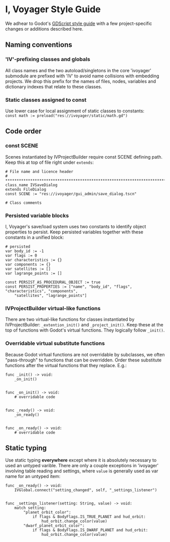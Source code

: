 # I, Voyager Style Guide
We adhear to Godot's [GDScript style guide](https://docs.godotengine.org/en/stable/getting_started/scripting/gdscript/gdscript_styleguide.html) with a few project-specific changes or additions described here.

## Naming conventions
### 'IV'-prefixing classes and globals
All class names and the two autoload/singletons in the core 'ivoyager' submodule are prefixed with 'IV' to avoid name collisions with embedding projects. We drop this prefix for the names of files, nodes, variables and dictionary indexes that relate to these classes.

### Static classes assigned to const
Use lower case for local assignment of static classes to constants:  
```const math := preload("res://ivoyager/static/math.gd")```

## Code order

### const SCENE
Scenes instantiated by IVProjectBuilder require const SCENE defining path. Keep this at top of file right under `extends`:
```
# File name and licence header
# *****************************************************************************
class_name IVSaveDialog
extends FileDialog
const SCENE := "res://ivoyager/gui_admin/save_dialog.tscn"

# Class comments
```
### Persisted variable blocks
I, Voyager's save/load system uses two constants to identify object properties to persist. Keep persisted variables together with these constants in a unified block:
```
# persisted
var body_id := -1
var flags := 0
var characteristics := {}
var components := {}
var satellites := []
var lagrange_points := []

const PERSIST_AS_PROCEDURAL_OBJECT := true
const PERSIST_PROPERTIES := ["name", "body_id", "flags", "characteristics", "components",
	"satellites", "lagrange_points"]
```

### IVProjectBuilder virtual-like functions
There are two virtual-like functions for classes instantiated by IVProjectBuilder: `_extention_init()` and `_project_init()`. Keep these at the top of functions with Godot's virtual functions. They logically follow `_init()`.

### Overridable virtual substitute functions
Because Godot virtual functions are not overridable by subclasses, we often "pass-through" to functions that can be overridden. Order these substitute functions after the virtual functions that they replace. E.g.:
```
func _init() -> void:
	_on_init()


func _on_init() -> void:
	# overridable code


func _ready() -> void:
	_on_ready()


func _on_ready() -> void:
	# overridable code
```

## Static typing
Use static typing **everywhere** except where it is absolutely necessary to used an untyped varible. There are only a couple exceptions in 'ivoyager' involving table reading and settings, where `value` is generally used as var name for an untyped item:
```
func _on_ready() -> void:
	IVGlobal.connect("setting_changed", self, "_settings_listener")


func _settings_listener(setting: String, value) -> void:
	match setting:
		"planet_orbit_color":
			if flags & BodyFlags.IS_TRUE_PLANET and hud_orbit:
				hud_orbit.change_color(value)
		"dwarf_planet_orbit_color":
			if flags & BodyFlags.IS_DWARF_PLANET and hud_orbit:
				hud_orbit.change_color(value)
```
